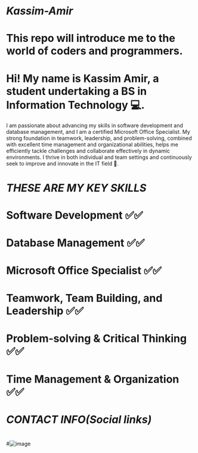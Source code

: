 #                                   _Kassim-Amir_
# This repo will introduce me to the world of coders and programmers.
# Hi! My name is Kassim Amir, a student undertaking a BS in Information Technology 💻.
  I am passionate about advancing my skills in software development and database management, 
  and I am a certified Microsoft Office Specialist. My strong foundation in teamwork, 
  leadership, and problem-solving, combined with excellent time management and organizational 
  abilities, helps me efficiently tackle challenges and collaborate effectively in dynamic environments. 
  I thrive in both individual and team settings and continuously seek to improve and innovate in the IT field 💪.
    
#  *THESE ARE MY KEY SKILLS*
#  Software Development ✅✅
#  Database Management ✅✅
#  Microsoft Office Specialist ✅✅
#  Teamwork, Team Building, and Leadership ✅✅
#  Problem-solving & Critical Thinking ✅✅
#  Time Management & Organization ✅✅

#     _CONTACT INFO(Social links)_
#  
#![image](https://github.com/user-attachments/assets/d8c41a91-2751-4cde-85e5-93966c8f2f92)
#
#
#
#
